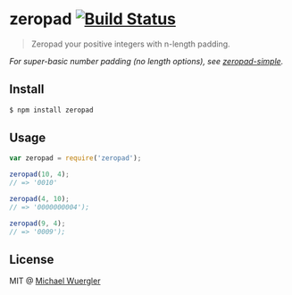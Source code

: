 # zeropad [![Build Status](https://travis-ci.org/radiovisual/zeropad.svg)](https://travis-ci.org/radiovisual/zeropad)
> Zeropad your positive integers with n-length padding.

*For super-basic number padding (no length options), see [zeropad-simple](https://github.com/radiovisual/simple-zeropad).*

## Install

```sh
$ npm install zeropad
```

## Usage
```js
var zeropad = require('zeropad');

zeropad(10, 4);
// => '0010'

zeropad(4, 10);
// => '0000000004');

zeropad(9, 4);
// => '0009');

```

## License

MIT @ [Michael Wuergler](http://numetriclabs.com)